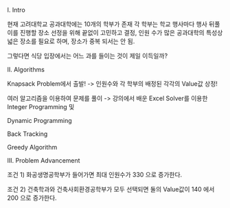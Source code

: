 I. Intro

현재 고려대학교 공과대학에는 10개의 학부가 존재
각 학부는 학교 행사마다 행사 뒤풀이를 진행할 장소 선정을 위해 끝없이 고민하고 결정, 
인원 수가 많은 공과대학의 특성상 넓은 장소를 필요로 하며, 장소가 중복 되서는 안 됨. 

그렇다면 식당 입장에서는 어느 과를 들이는 것이 제일 이득일까?

II. Algorithms

Knapsack Problem에서 출발! -> 인원수와 각 학부의 배정된 각각의 Value값 상정!

여러 알고리즘을 이용하여 문제를 풀이
->	강의에서 배운 Excel Solver를 이용한 Integer Programming 및

   Dynamic Programming
   
   Back Tracking
   
   Greedy Algorithm

III. Problem Advancement

조건 1)  화공생명공학부가 들어가면 최대 인원수가 330 으로 증가한다.

조건 2)  건축학과와 건축사회환경공학부가 모두 선택되면 둘의 Value값이 140 에서 200 으로 증가한다.
